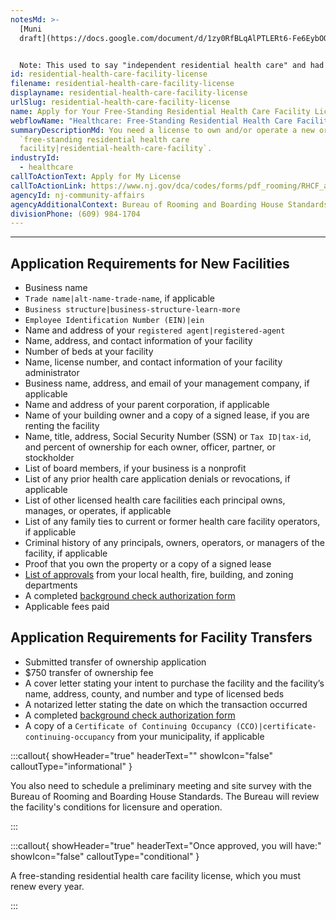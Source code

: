 ```yaml
---
notesMd: >-
  [Muni
  draft](https://docs.google.com/document/d/1zy0RfBLqAlPTLERt6-Fe6EybOQcOjedf04DYiWcAyWs/edit?usp=sharing)


  Note: This used to say "independent residential health care" and had an example, like a nursing home. But our SME wants us to use the official term because this is a very specific requirement, not to be confused with a similar-sounding requirement from the Department of Health. He said from his experience, people in the industry would be familiar with this term. 
id: residential-health-care-facility-license
filename: residential-health-care-facility-license
displayname: residential-health-care-facility-license
urlSlug: residential-health-care-facility-license
name: Apply for Your Free-Standing Residential Health Care Facility License
webflowName: "Healthcare: Free-Standing Residential Health Care Facility"
summaryDescriptionMd: You need a license to own and/or operate a new or existing
  `free-standing residential health care
  facility|residential-health-care-facility`.
industryId:
  - healthcare
callToActionText: Apply for My License
callToActionLink: https://www.nj.gov/dca/codes/forms/pdf_rooming/RHCF_app.pdf
agencyId: nj-community-affairs
agencyAdditionalContext: Bureau of Rooming and Boarding House Standards
divisionPhone: (609) 984-1704
---
```

- - -

## Application Requirements for New Facilities

* Business name
*  `Trade name|alt-name-trade-name`, if applicable
*  `Business structure|business-structure-learn-more` 
*  `Employee Identification Number (EIN)|ein` 
* Name and address of your `registered agent|registered-agent` 
* Name, address, and contact information of your facility
* Number of beds at your facility
* Name, license number, and contact information of your facility administrator
* Business name, address, and email of your management company, if applicable
* Name and address of your parent corporation, if applicable
* Name of your building owner and a copy of a signed lease, if you are renting the facility
* Name, title, address, Social Security Number (SSN) or `Tax ID|tax-id`, and percent of ownership for each owner, officer, partner, or stockholder
* List of board members, if your business is a nonprofit
* List of any prior health care application denials or revocations, if applicable
* List of other licensed health care facilities each principal owns, manages, or operates, if applicable
* List of any family ties to current or former health care facility operators, if applicable
* Criminal history of any principals, owners, operators, or managers of the facility, if applicable
* Proof that you own the property or a copy of a signed lease
* [List of approvals](https://www.nj.gov/dca/codes/forms/pdf_rooming/RHCF_app_attach.pdf) from your local health, fire, building, and zoning departments
* A completed [background check authorization form](https://www.nj.gov/dca/codes/forms/pdf_rooming/Notice_Auth.pdf)
* Applicable fees paid

## Application Requirements for Facility Transfers

* Submitted transfer of ownership application
* $750 transfer of ownership fee
* A cover letter stating your intent to purchase the facility and the facility’s name, address, county, and number and type of licensed beds
* A notarized letter stating the date on which the transaction occurred
* A completed [background check authorization form](https://www.nj.gov/dca/codes/forms/pdf_rooming/Notice_Auth.pdf)
* A copy of a `Certificate of Continuing Occupancy (CCO)|certificate-continuing-occupancy` from your municipality, if applicable

:::callout{ showHeader="true" headerText="" showIcon="false" calloutType="informational" }

You also need to schedule a preliminary meeting and site survey with the Bureau of Rooming and Boarding House Standards. The Bureau will review the facility's conditions for licensure and operation.

:::

:::callout{ showHeader="true" headerText="Once approved, you will have:" showIcon="false" calloutType="conditional" }

A free-standing residential health care facility license, which you must renew every year.

:::